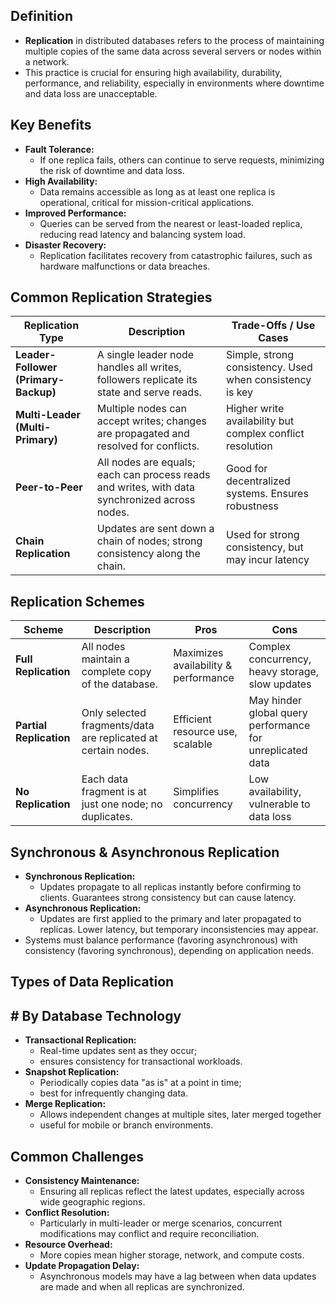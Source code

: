 ## **Definition**

- **Replication** in distributed databases refers to the process of maintaining multiple copies of the same data across several servers or nodes within a network.
- This practice is crucial for ensuring high availability, durability, performance, and reliability, especially in environments where downtime and data loss are unacceptable.

## **Key Benefits**

- **Fault Tolerance:**
    - If one replica fails, others can continue to serve requests, minimizing the risk of downtime and data loss.
- **High Availability:**
    - Data remains accessible as long as at least one replica is operational, critical for mission-critical applications.
- **Improved Performance:**
    - Queries can be served from the nearest or least-loaded replica, reducing read latency and balancing system load.
- **Disaster Recovery:**
    - Replication facilitates recovery from catastrophic failures, such as hardware malfunctions or data breaches.

## **Common Replication Strategies**

| Replication Type                     | Description                                                                                   | Trade-Offs / Use Cases                                    |
| ------------------------------------ | --------------------------------------------------------------------------------------------- | --------------------------------------------------------- |
| **Leader-Follower (Primary-Backup)** | A single leader node handles all writes, followers replicate its state and serve reads.       | Simple, strong consistency. Used when consistency is key  |
| **Multi-Leader (Multi-Primary)**     | Multiple nodes can accept writes; changes are propagated and resolved for conflicts.          | Higher write availability but complex conflict resolution |
| **Peer-to-Peer**                     | All nodes are equals; each can process reads and writes, with data synchronized across nodes. | Good for decentralized systems. Ensures robustness        |
| **Chain Replication**                | Updates are sent down a chain of nodes; strong consistency along the chain.                   | Used for strong consistency, but may incur latency        |

## **Replication Schemes**

| Scheme                  | Description                                                   | Pros                                 | Cons                                                      |
| ----------------------- | ------------------------------------------------------------- | ------------------------------------ | --------------------------------------------------------- |
| **Full Replication**    | All nodes maintain a complete copy of the database.           | Maximizes availability & performance | Complex concurrency, heavy storage, slow updates          |
| **Partial Replication** | Only selected fragments/data are replicated at certain nodes. | Efficient resource use, scalable     | May hinder global query performance for unreplicated data |
| **No Replication**      | Each data fragment is at just one node; no duplicates.        | Simplifies concurrency               | Low availability, vulnerable to data loss                 |

## **Synchronous & Asynchronous Replication**

- **Synchronous Replication:**
    - Updates propagate to all replicas instantly before confirming to clients. Guarantees strong consistency but can cause latency.
- **Asynchronous Replication:**
    - Updates are first applied to the primary and later propagated to replicas. Lower latency, but temporary inconsistencies may appear.
- Systems must balance performance (favoring asynchronous) with consistency (favoring synchronous), depending on application needs.

## **Types of Data Replication**

## **# By Database Technology**

- **Transactional Replication:**
    - Real-time updates sent as they occur;
    - ensures consistency for transactional workloads.
- **Snapshot Replication:**
    - Periodically copies data "as is" at a point in time;
    - best for infrequently changing data.
- **Merge Replication:**
    - Allows independent changes at multiple sites, later merged together
    - useful for mobile or branch environments.

## **Common Challenges**

- **Consistency Maintenance:**
    - Ensuring all replicas reflect the latest updates, especially across wide geographic regions.
- **Conflict Resolution:**
    - Particularly in multi-leader or merge scenarios, concurrent modifications may conflict and require reconciliation.
- **Resource Overhead:**
    - More copies mean higher storage, network, and compute costs.
- **Update Propagation Delay:**
    - Asynchronous models may have a lag between when data updates are made and when all replicas are synchronized.